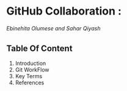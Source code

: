 # GitHub Collaboration : 
###### Ebinehita Olumese and Sahar Qiyash
## Table Of Content
1. Introduction 
2. Git WorkFlow 
3. Key Terms 
4. References 
